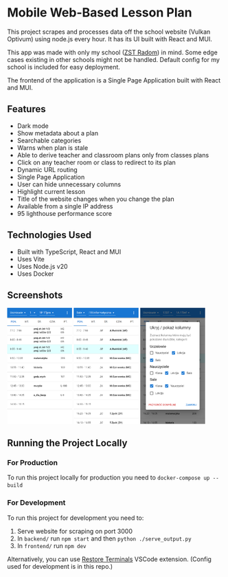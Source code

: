# Mobile Web-Based Lesson Plan

This project scrapes and processes data off the school website (Vulkan Optivum) using node.js every hour. It has its UI built with React and MUI.

This app was made with only my school ([ZST Radom](https://www.zst-radom.edu.pl/)) in mind. Some edge cases existing in other schools might not be handled. Default config for my school is included for easy deployment.

The frontend of the application is a Single Page Application built with React and MUI.

## Features

- Dark mode
- Show metadata about a plan
- Searchable categories
- Warns when plan is stale
- Able to derive teacher and classroom plans only from classes plans
- Click on any teacher room or class to redirect to its plan
- Dynamic URL routing
- Single Page Application
- User can hide unnecessary columns
- Highlight current lesson
- Title of the website changes when you change the plan
- Available from a single IP address
- 95 lighthouse performance score

## Technologies Used

- Built with TypeScript, React and MUI
- Uses Vite
- Uses Node.js v20
- Uses Docker

## Screenshots

<p float="left">
  <img alt="Screenshot of the main inteface" src="/screenshots/screenshot1.png" width="30%" >
  <img alt="Screenshot of the main inteface from a different category" src="/screenshots/screenshot2.png" width="30%" >
  <img alt="Screenshot of the hiding columns menu" src="/screenshots/screenshot3.png" width="30%" >
</p>

## Running the Project Locally

### For Production

To run this project locally for production you need to `docker-compose up --build`

### For Development

To run this project for development you need to:

1. Serve website for scraping on port 3000
2. In `backend/` run `npm start` and then `python ./serve_output.py`
3. In `frontend/` run `npm dev`

Alternatively, you can use [Restore Terminals](https://marketplace.visualstudio.com/items?itemName=EthanSK.restore-terminals) VSCode extension. (Config used for development is in this repo.)
